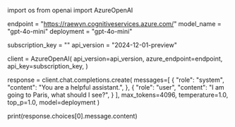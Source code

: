 import os
from openai import AzureOpenAI

endpoint = "https://raewyn.cognitiveservices.azure.com/"
model_name = "gpt-4o-mini"
deployment = "gpt-4o-mini"

subscription_key = "<your-api-key>"
api_version = "2024-12-01-preview"

client = AzureOpenAI(
    api_version=api_version,
    azure_endpoint=endpoint,
    api_key=subscription_key,
)

response = client.chat.completions.create(
    messages=[
        {
            "role": "system",
            "content": "You are a helpful assistant.",
        },
        {
            "role": "user",
            "content": "I am going to Paris, what should I see?",
        }
    ],
    max_tokens=4096,
    temperature=1.0,
    top_p=1.0,
    model=deployment
)

print(response.choices[0].message.content)